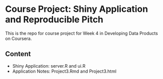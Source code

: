 # Course Project: Shiny Application and Reproducible Pitch

This is the repo for course project for Week 4 in Developing Data Products on Coursera.

## Content

- Shiny Application: server.R and ui.R
- Application Notes: Project3.Rmd and Project3.html
